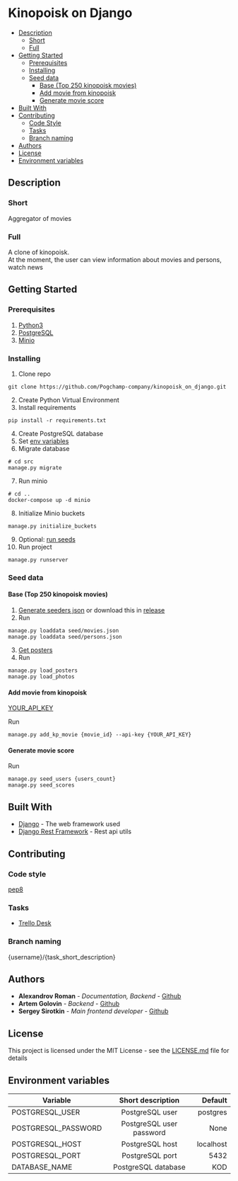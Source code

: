 # Kinopoisk on Django

* [Description](#description)
    * [Short](#short)
    * [Full](#full)
* [Getting Started](#getting-started)
    * [Prerequisites](#prerequisites)
    * [Installing](#installing)
    * [Seed data](#seed-data)
        * [Base (Top 250 kinopoisk movies)](#base-top-250-kinopoisk-movies)
        * [Add movie from kinopoisk](#add-movie-from-kinopoisk)
        * [Generate movie score](#generate-movie-score)
* [Built With](#built-with)
* [Contributing](#contributing)
    * [Code Style](#code-style)
    * [Tasks](#tasks)
    * [Branch naming](#branch-naming)
* [Authors](#authors)
* [License](#license)
* [Environment variables](#environment-variables)

## Description

### Short
Aggregator of movies

### Full
A clone of kinopoisk. <br>
At the moment, the user can view information about movies and persons, <br>
watch news

## Getting Started

### Prerequisites

1. [Python3](https://www.python.org)
2. [PostgreSQL](https://www.postgresql.org)
3. [Minio](https://docs.min.io)

### Installing

1. Clone repo 
```shell
git clone https://github.com/Pogchamp-company/kinopoisk_on_django.git
```
2. Create Python Virtual Environment
3. Install requirements
```shell
pip install -r requirements.txt
```
4. Create PostgreSQL database
5. Set [env variables](#environment-variables)
6. Migrate database
```shell
# cd src
manage.py migrate
```
7. Run minio
```shell
# cd ..
docker-compose up -d minio
```   
8. Initialize Minio buckets
```shell
manage.py initialize_buckets
```
9. Optional: [run seeds](#seed-data)
10. Run project
```shell
manage.py runserver
```


### Seed data
#### Base (Top 250 kinopoisk movies)
1. [Generate seeders json](https://github.com/Pogchamp-company/kinopoisk_on_django/tree/develop/src/parser#generate-seeds) or download this in [release](https://github.com/Pogchamp-company/kinopoisk_on_django/releases/tag/v0.1-alpha)
2. Run
```shell
manage.py loaddata seed/movies.json
manage.py loaddata seed/persons.json
``` 
3. [Get posters](https://github.com/Pogchamp-company/kinopoisk_on_django/tree/develop/src/parser#collect-images)
4. Run
```shell
manage.py load_posters
manage.py load_photos
``` 
#### Add movie from kinopoisk
[YOUR_API_KEY](https://kinopoiskapiunofficial.tech/)

Run
```shell
manage.py add_kp_movie {movie_id} --api-key {YOUR_API_KEY}
```
#### Generate movie score
Run
```shell
manage.py seed_users {users_count}
manage.py seed_scores
```


## Built With

* [Django](https://github.com/django/django) - The web framework used
* [Django Rest Framework](https://github.com/encode/django-rest-framework) - Rest api utils

## Contributing

### Code style
[pep8](https://www.python.org/dev/peps/pep-0008/)

### Tasks

* [Trello Desk](https://trello.com/b/fju3vs7M/kinopoisk-on-django)

### Branch naming

{username}/{task_short_description}


## Authors

* **Alexandrov Roman** - *Documentation, Backend* - [Github](https://github.com/AlexandrovRoman)
* **Artem Golovin** - *Backend* - [Github](https://github.com/RustyGuard)
* **Sergey Sirotkin** - *Main frontend developer* - [Github](https://github.com/najisirotkin)


## License

This project is licensed under the MIT License - see the [LICENSE.md](https://github.com/Pogchamp-company/kinopoisk_on_django/blob/master/LICENSE.md) file for details


## Environment variables

| Variable        | Short description | Default |
| ------------- |:-------------:| -----:|
| POSTGRESQL_USER | PostgreSQL user | postgres |
| POSTGRESQL_PASSWORD | PostgreSQL user password | None |
| POSTGRESQL_HOST | PostgreSQL host | localhost |
| POSTGRESQL_PORT | PostgreSQL port | 5432 |
| DATABASE_NAME | PostgreSQL database | KOD |